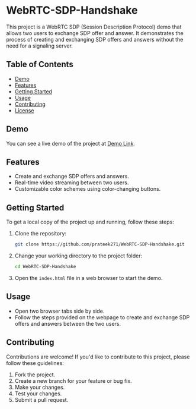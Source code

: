 # WebRTC-SDP-Handshake

This project is a WebRTC SDP (Session Description Protocol) demo that allows two users to exchange SDP offer and answer. It demonstrates the process of creating and exchanging SDP offers and answers without the need for a signaling server.

## Table of Contents

- [Demo](#demo)
- [Features](#features)
- [Getting Started](#getting-started)
- [Usage](#usage)
- [Contributing](#contributing)
- [License](#license)

## Demo

You can see a live demo of the project at [Demo Link](https://prateek271.github.io/WebRTC-SDP-Handshake/).

## Features

- Create and exchange SDP offers and answers.
- Real-time video streaming between two users.
- Customizable color schemes using color-changing buttons.

## Getting Started

To get a local copy of the project up and running, follow these steps:

1. Clone the repository:

   ```sh
   git clone https://github.com/prateek271/WebRTC-SDP-Handshake.git
   ```

2. Change your working directory to the project folder:

   ```sh
   cd WebRTC-SDP-Handshake
   ```

3. Open the `index.html` file in a web browser to start the demo.

## Usage

- Open two browser tabs side by side.
- Follow the steps provided on the webpage to create and exchange SDP offers and answers between the two users.

## Contributing

Contributions are welcome! If you'd like to contribute to this project, please follow these guidelines:

1. Fork the project.
2. Create a new branch for your feature or bug fix.
3. Make your changes.
4. Test your changes.
5. Submit a pull request.

